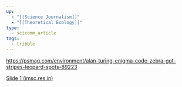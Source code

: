 ```yaml
---
up:
  - "[[Science Journalism]]"
  - "[[Theoretical Ecology]]"
type:
  - scicomm_article
tags:
  - tribble
---
```



https://psmag.com/environment/alan-turing-enigma-code-zebra-got-stripes-leopard-spots-89223

[Slide 1 (imsc.res.in)](https://www.imsc.res.in/~sitabhra/teaching/sb17/Presentation_24.pdf)
